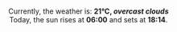 <p  align="center"><br/>Currently, the weather is: <b> 21°C, <i>overcast clouds</i></b></br>Today, the sun rises at <b>06:00</b> and sets at <b>18:14</b>.</p>